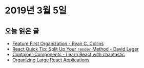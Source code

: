 # 2019년 3월 5일

## 오늘 읽은 글

* [Feature First Organization - Ryan C. Collins](https://medium.com/front-end-weekly/the-secret-to-organization-in-functional-programming-913484e85fc9)
* [React Quick Tip: Split Up Your `render` Method - David Leger](https://medium.com/front-end-weekly/react-quick-tip-split-up-your-render-method-5eb30e432e2)
* [Container Components - Learn React with chantastic](https://medium.com/@learnreact/container-components-c0e67432e005)
* [Organizing Large React Applications](http://engineering.kapost.com/2016/01/organizing-large-react-applications/)
